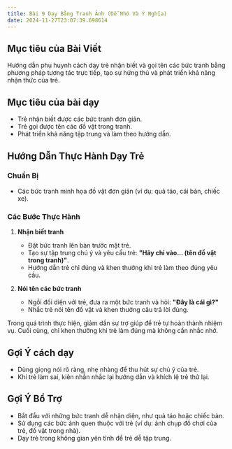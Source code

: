 ```yaml
---
title: Bài 9 Dạy Bằng Tranh Ảnh (Dễ Nhớ Và Ý Nghĩa) 
date: 2024-11-27T23:07:39.698614
---
```


## Mục tiêu của Bài Viết  
Hướng dẫn phụ huynh cách dạy trẻ nhận biết và gọi tên các bức tranh bằng phương pháp tương tác trực tiếp, tạo sự hứng thú và phát triển khả năng nhận thức của trẻ.

## Mục tiêu của bài dạy  
- Trẻ nhận biết được các bức tranh đơn giản.
- Trẻ gọi được tên các đồ vật trong tranh.  
- Phát triển khả năng tập trung và làm theo hướng dẫn.

## Hướng Dẫn Thực Hành Dạy Trẻ  

### Chuẩn Bị  
- Các bức tranh minh họa đồ vật đơn giản (ví dụ: quả táo, cái bàn, chiếc xe).  

### Các Bước Thực Hành  
1. **Nhận biết tranh**  
   - Đặt bức tranh lên bàn trước mặt trẻ.  
   - Tạo sự tập trung chú ý và yêu cầu trẻ: **"Hãy chỉ vào... (tên đồ vật trong tranh)"**.  
   - Hướng dẫn trẻ chỉ đúng và khen thưởng khi trẻ làm theo đúng yêu cầu.  

2. **Nói tên các bức tranh**  
   - Ngồi đối diện với trẻ, đưa ra một bức tranh và hỏi: **"Đây là cái gì?"**  
   - Nhắc trẻ nói tên đồ vật và khen thưởng câu trả lời đúng.  

Trong quá trình thực hiện, giảm dần sự trợ giúp để trẻ tự hoàn thành nhiệm vụ. Cuối cùng, chỉ khen thưởng khi trẻ làm đúng mà không cần nhắc nhở.  

## Gợi Ý cách dạy  
- Dùng giọng nói rõ ràng, nhẹ nhàng để thu hút sự chú ý của trẻ.  
- Khi trẻ làm sai, kiên nhẫn nhắc lại hướng dẫn và khích lệ trẻ thử lại.  

## Gợi Ý Bổ Trợ  
- Bắt đầu với những bức tranh dễ nhận diện, như quả táo hoặc chiếc bàn.  
- Sử dụng các bức ảnh quen thuộc với trẻ (ví dụ: ảnh chụp đồ chơi của trẻ, đồ vật trong nhà).  
- Dạy trẻ trong không gian yên tĩnh để trẻ dễ tập trung.  
